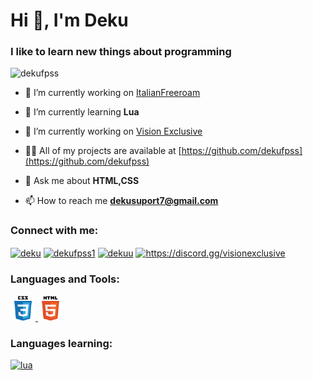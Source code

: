 <h1 align="left">Hi 👋, I'm Deku</h1>
<h3 align="left">I like to learn new things about programming</h3>

<p align="left"> <img src="https://komarev.com/ghpvc/?username=dekufpss&label=Profile%20views&color=0e75b6&style=flat" alt="dekufpss" /> </p>

- 🔭 I’m currently working on [ItalianFreeroam](https://discord.gg/italianfreeroam)

- 🌱 I’m currently learning **Lua**

- 🔭 I’m currently working on [Vision Exclusive](https://discord.gg/visionexclusive)

- 👨‍💻 All of my projects are available at [https://github.com/dekufpss](https://github.com/dekufpss)

- 💬 Ask me about **HTML,CSS**

- 📫 How to reach me **dekusuport7@gmail.com**

<h3 align="left">Connect with me:</h3>
<p align="left">
<a href="https://dev.to/deku" target="blank"><img align="center" src="https://raw.githubusercontent.com/rahuldkjain/github-profile-readme-generator/master/src/images/icons/Social/devto.svg" alt="deku" height="30" width="40" /></a>
<a href="https://instagram.com/dekufpss1" target="blank"><img align="center" src="https://raw.githubusercontent.com/rahuldkjain/github-profile-readme-generator/master/src/images/icons/Social/instagram.svg" alt="dekufpss1" height="30" width="40" /></a>
<a href="https://www.youtube.com/c/dekuu" target="blank"><img align="center" src="https://raw.githubusercontent.com/rahuldkjain/github-profile-readme-generator/master/src/images/icons/Social/youtube.svg" alt="dekuu" height="30" width="40" /></a>
<a href="https://discord.gg/https://discord.gg/visionexclusive" target="blank"><img align="center" src="https://raw.githubusercontent.com/rahuldkjain/github-profile-readme-generator/master/src/images/icons/Social/discord.svg" alt="https://discord.gg/visionexclusive" height="30" width="40" /></a>
</p>

<h3 align="left">Languages and Tools:</h3>
<p align="left"> <a href="https://www.w3schools.com/css/" target="_blank" rel="noreferrer"> <img src="https://raw.githubusercontent.com/devicons/devicon/master/icons/css3/css3-original-wordmark.svg" alt="css3" width="40" height="40"/> </a> <a href="https://www.w3.org/html/" target="_blank" rel="noreferrer"> <img src="https://raw.githubusercontent.com/devicons/devicon/master/icons/html5/html5-original-wordmark.svg" alt="html5" width="40"height="40"/> </a> </p>

<h3 align="left">Languages learning:</h3>
<p align="left"> <a href="https://www.lua.org/about.html" target="_blank" rel="noreferrer"> <img src="https://github.com/dekufpss/dekufpss/assets/111773957/987eb896-c4e2-4b4e-9efc-059d6fb8aac2" alt="lua" width="40"  width="40"height="40"/> </a> </p>
